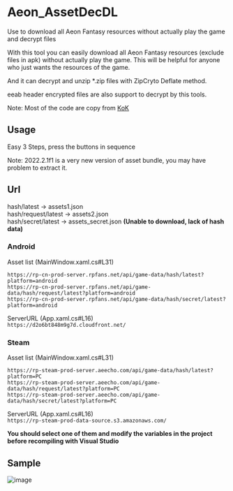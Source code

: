 # Aeon_AssetDecDL
Use to download all Aeon Fantasy resources without actually play the game and decrypt files

With this tool you can easily download all Aeon Fantasy resources (exclude files in apk) without actually play the game.
This will be helpful for anyone who just wants the resources of the game.

And it can decrypt and unzip *.zip files with ZipCryto Deflate method.

eeab header encrypted files are also support to decrypt by this tools.

Note: Most of the code are copy from [KoK](https://github.com/28598519a/KoK_AssetDecDL)

## Usage
Easy 3 Steps, press the buttons in sequence

Note: 2022.2.1f1 is a very new version of asset bundle, you may have problem to extract it.

## Url
hash/latest -> assets1.json<br>
hash/request/latest -> assets2.json<br>
hash/secret/latest -> assets_secret.json **(Unable to download, lack of hash data)**

### Android
Asset list (MainWindow.xaml.cs#L31)
```
https://rp-cn-prod-server.rpfans.net/api/game-data/hash/latest?platform=android
https://rp-cn-prod-server.rpfans.net/api/game-data/hash/request/latest?platform=android
https://rp-cn-prod-server.rpfans.net/api/game-data/hash/secret/latest?platform=android
```
ServerURL (App.xaml.cs#L16)<br>
`https://d2o6bt848m9g7d.cloudfront.net/`

### Steam
Asset list (MainWindow.xaml.cs#L31)
```
https://rp-steam-prod-server.aeecho.com/api/game-data/hash/latest?platform=PC
https://rp-steam-prod-server.aeecho.com/api/game-data/hash/request/latest?platform=PC
https://rp-steam-prod-server.aeecho.com/api/game-data/hash/secret/latest?platform=PC
```
ServerURL (App.xaml.cs#L16)<br>
`https://rp-steam-prod-data-source.s3.amazonaws.com/`

**You should select one of them and modify the variables in the project before recompiling with Visual Studio**

## Sample
![image](https://github.com/28598519a/Aeon_AssetDecDL/assets/33422418/ff9f0520-98aa-4cf6-918b-1f5ab21f2849)
